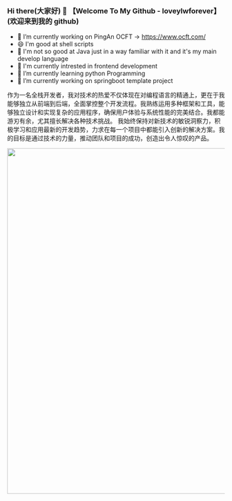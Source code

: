 ### Hi there(大家好) 👋 【Welcome To My Github - loveylwforever】(欢迎来到我的 github)

- 🔭 I’m currently working on PingAn OCFT -> https://www.ocft.com/
- 😄 I'm good at shell scripts
- 👯 I'm not so good at Java just in a way familiar with it and it's my main develop language
- 🌱 I'm currently intrested in frontend development
- 🤔 I’m currently learning python Programming
- 🌱 I’m currently working on springboot template project

作为一名全栈开发者，我对技术的热爱不仅体现在对编程语言的精通上，更在于我能够独立从前端到后端，全面掌控整个开发流程。我熟练运用多种框架和工具，能够独立设计和实现复杂的应用程序，确保用户体验与系统性能的完美结合。我都能游刃有余，尤其擅长解决各种技术挑战。
我始终保持对新技术的敏锐洞察力，积极学习和应用最新的开发趋势，力求在每一个项目中都能引入创新的解决方案。我的目标是通过技术的力量，推动团队和项目的成功，创造出令人惊叹的产品。

<!--
**loveylwforever/loveylwforever** is a ✨ _special_ ✨ repository because its `README.md` (this file) appears on your GitHub profile.

Here are some ideas to get you started:

- 🔭 I’m currently working on springboot template
- 🌱 I’m currently learning python
- 👯 I’m looking to collaborate on ...
- 🤔 I’m looking for help with ...
- 💬 Ask me about ...
- 📫 How to reach me: ...
- 😄 Pronouns: ...
- ⚡ Fun fact: ...
-->

<img width="800px" src="https://github-readme-stats-git-masterrstaa-rickstaa.vercel.app/api?username=loveylwforever&hide_title=true&hide_border=true&show_icons=true&include_all_commits=true&line_height=21text_color=000&icon_color=000&bg_color=0,ea6161,ffc64d,fffc4d,52fa5a&theme=graywhite" />
